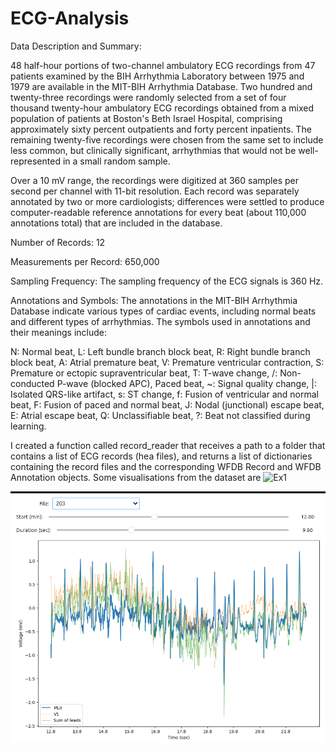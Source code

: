# ECG-Analysis

Data Description and Summary:

48 half-hour portions of two-channel ambulatory ECG recordings from 47 patients examined by the BIH Arrhythmia Laboratory between 1975 and 1979 are available in the MIT-BIH Arrhythmia Database. Two hundred and twenty-three recordings were randomly selected from a set of four thousand twenty-hour ambulatory ECG recordings obtained from a mixed population of patients at Boston's Beth Israel Hospital, comprising approximately sixty percent outpatients and forty percent inpatients. The remaining twenty-five recordings were chosen from the same set to include less common, but clinically significant, arrhythmias that would not be well-represented in a small random sample.

Over a 10 mV range, the recordings were digitized at 360 samples per second per channel with 11-bit resolution. Each record was separately annotated by two or more cardiologists; differences were settled to produce computer-readable reference annotations for every beat (about 110,000 annotations total) that are included in the database.

Number of Records: 12

Measurements per Record: 650,000

Sampling Frequency: 
The sampling frequency of the ECG signals is 360 Hz.

Annotations and Symbols: 
The annotations in the MIT-BIH Arrhythmia Database indicate various types of cardiac events, including normal beats and different types of arrhythmias. The symbols used in annotations and their meanings include:

N: Normal beat, 
L: Left bundle branch block beat,
R: Right bundle branch block beat,
A: Atrial premature beat,
V: Premature ventricular contraction,
S: Premature or ectopic supraventricular beat,
T: T-wave change,
/: Non-conducted P-wave (blocked APC), Paced beat,
~: Signal quality change,
|: Isolated QRS-like artifact,
s: ST change,
f: Fusion of ventricular and normal beat,
F: Fusion of paced and normal beat,
J: Nodal (junctional) escape beat,
E: Atrial escape beat,
Q: Unclassifiable beat,
?: Beat not classified during learning.


I created a  function called record_reader that receives a path to a folder that contains a list of ECG records (hea files), and returns a list of dictionaries containing the record files and the corresponding WFDB Record and WFDB Annotation objects.
 Some visualisations from the dataset are 
![Ex1](1.png)

![Ex2](3.png)

